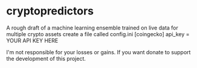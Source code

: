 # cryptopredictors
A rough draft of a machine learning ensemble trained on live data for multiple crypto assets
create a file called config.ini 
[coingecko]
api_key = YOUR API KEY HERE


I'm not responsible for your losses or gains. If you want donate to support the development of this project.
